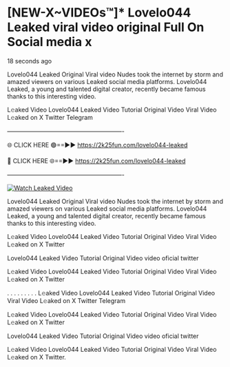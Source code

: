 # [NEW-X~VIDEOs™]* Lovelo044 Leaked viral video original Full On Social media x

18 seconds ago

Lovelo044 Leaked Original Viral video Nudes took the internet by storm and amazed viewers on various Leaked social media platforms. Lovelo044 Leaked, a young and talented digital creator, recently became famous thanks to this interesting video.

L𝚎aked Video Lovelo044 Leaked Video Tutorial Original Video Viral Video L𝚎aked on X Twitter Telegram

———————————————————-

🌐 CLICK HERE 🟢==►► https://2k25fun.com/lovelo044-leaked

🔴 CLICK HERE 🌐==►► https://2k25fun.com/lovelo044-leaked

———————————————————-

[![Watch Leaked Video](https://miro.medium.com/v2/resize:fit:828/format:webp/1*cilzJN44JGOrTw9NJCrNHA.gif "Watch Leaked Video")](https://2k25fun.com/lovelo044-leaked)

Lovelo044 Leaked Original Viral video Nudes took the internet by storm and amazed viewers on various Leaked social media platforms. Lovelo044 Leaked, a young and talented digital creator, recently became famous thanks to this interesting video.

L𝚎aked Video Lovelo044 Leaked Video Tutorial Original Video Viral Video L𝚎aked on X Twitter

Lovelo044 Leaked Video Tutorial Original Video video oficial twitter

L𝚎aked Video Lovelo044 Leaked Video Tutorial Original Video Viral Video L𝚎aked on X Twitter

. . . . . . . . . L𝚎aked Video Lovelo044 Leaked Video Tutorial Original Video Viral Video L𝚎aked on X Twitter Telegram

L𝚎aked Video Lovelo044 Leaked Video Tutorial Original Video Viral Video L𝚎aked on X Twitter

Lovelo044 Leaked Video Tutorial Original Video video oficial twitter

L𝚎aked Video Lovelo044 Leaked Video Tutorial Original Video Viral Video L𝚎aked on X Twitter.